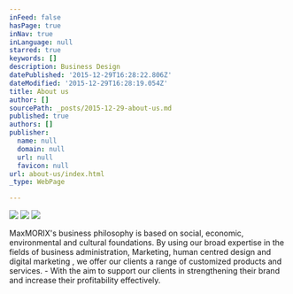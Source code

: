 ```yaml
---
inFeed: false
hasPage: true
inNav: true
inLanguage: null
starred: true
keywords: []
description: Business Design
datePublished: '2015-12-29T16:28:22.806Z'
dateModified: '2015-12-29T16:28:19.054Z'
title: About us
author: []
sourcePath: _posts/2015-12-29-about-us.md
published: true
authors: []
publisher:
  name: null
  domain: null
  url: null
  favicon: null
url: about-us/index.html
_type: WebPage

---
```

![](https://s3-us-west-2.amazonaws.com/the-grid-img/p/02959d4f1ab5eecfe811042eaddb665956ccef81.png)
![](https://the-grid-user-content.s3-us-west-2.amazonaws.com/eccee08d-1d88-49be-b9a7-a48dad5d1e64.jpg)
![](https://the-grid-user-content.s3-us-west-2.amazonaws.com/0f5b0426-1ce1-40fd-a5fe-58dd5253c89a.jpg)

MaxMORIX's business philosophy is based on social, economic, environmental and cultural foundations. By using our broad expertise in the fields of business administration, Marketing, human centred design and digital marketing , we offer our clients a range of customized products and services. - With the aim to support our clients in strengthening their brand and increase their profitability effectively.